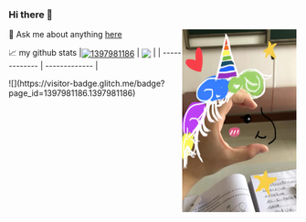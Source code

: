 ### Hi there 👋
💬 Ask me about anything [here](https://github.com/1397981186/1397981186/issues)
 <img align="right" src="https://github.com/1397981186/1397981186/blob/main/assets/unicorn%20.jpg?raw=true" width="200" height="320" />



📈 my github stats
|<a href="https://github.com/anuraghazra/github-readme-stats"><img align="center" src="https://github-readme-stats.vercel.app/api?username=1397981186&show_icons=true&include_all_commits=true&hide_border=true" alt="1397981186" /></a> | <a href="https://github.com/anuraghazra/github-readme-stats"><img align="center" src="https://github-readme-stats.vercel.app/api/top-langs/?username=1397981186&layout=compact&hide_border=true" /></a> |
| ------------- | ------------- |

</a>
![](https://visitor-badge.glitch.me/badge?page_id=1397981186.1397981186)

<br />
